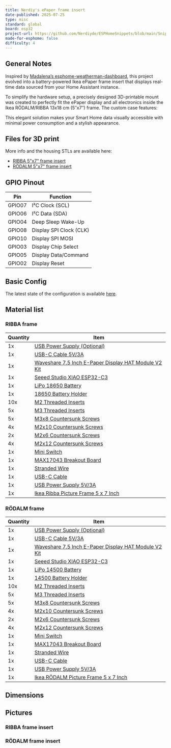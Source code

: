```yaml
---
title: Nerdiy's ePaper frame insert
date-published: 2025-07-25
type: misc
standard: global
board: esp32
project-url: https://github.com/Nerdiyde/ESPHomeSnippets/blob/main/Snippets/eInk_frame_insert_ribba_5inchX7inch/config/nerdiys-epaper-frame.yaml
made-for-esphome: false
difficulty: 4
---
```


## General Notes

Inspired by [Madalena’s esphome-weatherman-dashboard](https://github.com/Madelena), this project evolved into a battery-powered Ikea ePaper frame insert that displays real-time data sourced from your Home Assistant instance.

To simplify the hardware setup, a precisely designed 3D-printable mount was created to perfectly fit the ePaper display and all electronics inside the Ikea RÖDALM/RIBBA 13x18 cm (5″x7″) frame. The custom case features:

This elegant solution makes your Smart Home data visually accessible with minimal power consumption and a stylish appearance.

## Files for 3D print

More info and the housing STLs are available here:
 - [RIBBA 5"x7" frame insert](https://nerdiy.de/en/product-2/eink-frame-insert-suitable-for-ikea-ribba-5x7-picture-frame-3d-printable-stl-files/)
- [RÖDALM 5"x7" frame insert](https://nerdiy.de/en/product-2/ikea-roedalm-eink-rahmeneinsatz-fuer-13x18cm-5x7-bilderrahmen-3d-druckbar-stl-dateien/)



## GPIO Pinout

| Pin     | Function              |
|-------- |-----------------------|
| GPIO07  | I²C Clock (SCL)       |
| GPIO06  | I²C Data (SDA)        |
| GPIO04  | Deep Sleep Wake-Up    |
| GPIO08  | Display SPI Clock (CLK)       |
| GPIO10  | Display SPI MOSI              |
| GPIO03  | Display Chip Select   |
| GPIO05  | Display Data/Command  |
| GPIO02  | Display Reset         |

## Basic Config

The latest state of the configuration is available [here](https://github.com/Nerdiyde/ESPHomeSnippets/blob/main/Snippets/eInk_frame_insert_ribba_5inchX7inch/config/nerdiys-epaper-frame.yaml).

## Material list

### RIBBA frame

| Quantity | Item                                                                                          |
|----------|-----------------------------------------------------------------------------------------------|
| 1x       | [USB Power Supply (Optional)](https://www.amazon.de/dp/B00WLI5E3M?tag=nerdiyde018-21&linkCode=ogi)   |
| 1x       | [USB-C Cable 5V/3A](https://www.amazon.de/dp/B098WVHH5L?tag=nerdiyde018-21&linkCode=ogi)           |
| 1x       | [Waveshare 7.5 Inch E-Paper Display HAT Module V2 Kit](https://www.amazon.de/dp/B075R4QY3L?tag=nerdiyde018-21&linkCode=ogi) |
| 1x       | [Seeed Studio XIAO ESP32-C3](https://www.amazon.de/dp/B0B94JZ2YF?tag=nerdiyde018-21&linkCode=ogi)  |
| 1x       | [LiPo 18650 Battery](https://www.amazon.de/dp/B0CY8JRJ3B?tag=nerdiyde018-21&linkCode=ogi)         |
| 1x       | [18650 Battery Holder](https://www.amazon.de/dp/B07FKPL7NS?tag=nerdiyde018-21&linkCode=ogi)       |
| 10x      | [M2 Threaded Inserts](https://www.amazon.de/dp/B088QJG676?tag=nerdiyde018-21&linkCode=ogi)        |
| 5x       | [M3 Threaded Inserts](https://www.amazon.de/dp/B0957TSYBY?tag=nerdiyde018-21&linkCode=ogi)        |
| 5x       | [M3x8 Countersunk Screws](https://www.amazon.de/dp/B0957T69W6?tag=nerdiyde018-21&linkCode=ogi)    |
| 4x       | [M2x10 Countersunk Screws](https://www.amazon.de/dp/B0957SLZTB?tag=nerdiyde018-21&linkCode=ogi)   |
| 2x       | [M2x6 Countersunk Screws](https://www.amazon.de/dp/B0957W34XS?tag=nerdiyde018-21&linkCode=ogi)    |
| 4x       | [M2x12 Countersunk Screws](https://www.amazon.de/dp/B0957VNMTS?tag=nerdiyde018-21&linkCode=ogi)   |
| 1x       | [Mini Switch](https://www.amazon.de/dp/B08SJ8XY2B?tag=nerdiyde018-21&linkCode=ogi)                |
| 1x       | [MAX17043 Breakout Board](https://www.amazon.de/dp/B07Z64D8TW?tag=nerdiyde018-21&linkCode=ogi)    |
| 1x       | [Stranded Wire](https://www.amazon.de/dp/B0C7TJG9YB?tag=nerdiyde018-21&linkCode=ogi)              |
| 1x       | [USB-C Cable](https://www.amazon.de/dp/B0BPCBP15P?tag=nerdiyde018-21&linkCode=ogi)                |
| 1x       | [USB Power Supply 5V/3A](https://www.amazon.de/dp/B00WLI5E3M?tag=nerdiyde018-21&linkCode=ogi)     |
| 1x       | [Ikea Ribba Picture Frame 5 x 7 Inch](https://www.amazon.de/dp/B0BW8SGP2T?tag=nerdiyde018-21&linkCode=ogi) |

### RÖDALM frame

| Quantity | Item                                                                                          |
|----------|-----------------------------------------------------------------------------------------------|
| 1x       | [USB Power Supply (Optional)](https://www.amazon.de/dp/B00WLI5E3M?tag=nerdiyde018-21&linkCode=ogi)   |
| 1x       | [USB-C Cable 5V/3A](https://www.amazon.de/dp/B098WVHH5L?tag=nerdiyde018-21&linkCode=ogi)           |
| 1x       | [Waveshare 7.5 Inch E-Paper Display HAT Module V2 Kit](https://www.amazon.de/dp/B075R4QY3L?tag=nerdiyde018-21&linkCode=ogi) |
| 1x       | [Seeed Studio XIAO ESP32-C3](https://www.amazon.de/dp/B0B94JZ2YF?tag=nerdiyde018-21&linkCode=ogi)  |
| 1x       | [LiPo 14500 Battery](https://www.amazon.de/dp/B01BDRIX34?tag=nerdiyde018-21&linkCode=ogi)         |
| 1x       | [14500 Battery Holder](https://www.amazon.de/dp/B000U1KYLO?tag=nerdiyde018-21&linkCode=ogi)       |
| 10x      | [M2 Threaded Inserts](https://www.amazon.de/dp/B088QJG676?tag=nerdiyde018-21&linkCode=ogi)        |
| 5x       | [M3 Threaded Inserts](https://www.amazon.de/dp/B08BCRZZS3?tag=nerdiyde018-21&linkCode=ogi)        |
| 5x       | [M3x8 Countersunk Screws](https://www.amazon.de/dp/B0957T69W6?tag=nerdiyde018-21&linkCode=ogi)    |
| 4x       | [M2x10 Countersunk Screws](https://www.amazon.de/dp/B0957SLZTB?tag=nerdiyde018-21&linkCode=ogi)   |
| 2x       | [M2x6 Countersunk Screws](https://www.amazon.de/dp/B0957W34XS?tag=nerdiyde018-21&linkCode=ogi)    |
| 4x       | [M2x12 Countersunk Screws](https://www.amazon.de/dp/B0957VNMTS?tag=nerdiyde018-21&linkCode=ogi)   |
| 1x       | [Mini Switch](https://www.amazon.de/dp/B08SJ8XY2B?tag=nerdiyde018-21&linkCode=ogi)                |
| 1x       | [MAX17043 Breakout Board](https://www.amazon.de/dp/B07Z64D8TW?tag=nerdiyde018-21&linkCode=ogi)    |
| 1x       | [Stranded Wire](https://www.amazon.de/dp/B0C7TJG9YB?tag=nerdiyde018-21&linkCode=ogi)              |
| 1x       | [USB-C Cable](https://www.amazon.de/dp/B0BPCBP15P?tag=nerdiyde018-21&linkCode=ogi)                |
| 1x       | [USB Power Supply 5V/3A](https://www.amazon.de/dp/B00WLI5E3M?tag=nerdiyde018-21&linkCode=ogi)     |
| 1x       | [Ikea RÖDALM Picture Frame 5 x 7 Inch](https://www.amazon.de/dp/B0DRGT6H7P?tag=nerdiyde018-21&linkCode=ogi) |


## Dimensions


## Pictures

### RIBBA frame insert


### RÖDALM frame insert

